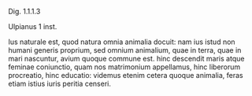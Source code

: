 Dig. 1.1.1.3

Ulpianus 1 inst.

Ius naturale est, quod natura omnia animalia docuit: nam ius istud non humani generis proprium, sed omnium animalium, quae in terra, quae in mari nascuntur, avium quoque commune est. hinc descendit maris atque feminae coniunctio, quam nos matrimonium appellamus, hinc liberorum procreatio, hinc educatio: videmus etenim cetera quoque animalia, feras etiam istius iuris peritia censeri.